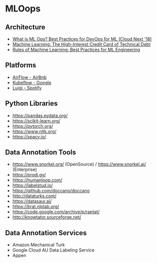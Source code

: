 MLOops
=====

Architecture
------------

- [What is ML Ops? Best Practices for DevOps for ML (Cloud Next '18)](https://www.youtube.com/watch?v=_jnhXzY1HCw)
- [Machine Learning: The High-Interest Credit Card of Technical Debt](https://static.googleusercontent.com/media/research.google.com/en//pubs/archive/43146.pdf)
- [Rules of Machine Learning: Best Practices for ML Engineering](https://developers.google.com/machine-learning/guides/rules-of-ml)

Platforms
---------

- [AirFlow - AirBnb](https://airflow.apache.org/)
- [Kubeflow - Google](https://www.kubeflow.org/)
- [Luigi - Spotify](https://github.com/spotify/luigi)

Python Libraries
----------------

- https://pandas.pydata.org/
- https://scikit-learn.org/
- https://pytorch.org/
- https://www.nltk.org/
- https://spacy.io/

Data Annotation Tools
---------------------

- https://www.snorkel.org/ (OpenSource) / https://www.snorkel.ai/ (Enterprise)
- https://prodi.gy/
- https://humanloop.com/
- https://labelstud.io/
- https://github.com/doccano/doccano
- http://dataturks.com/
- https://datasaur.ai/
- https://brat.nlplab.org/
- https://code.google.com/archive/p/raptat/
- http://knowtator.sourceforge.net/

Data Annotation Services
------------------------

- Amazon Mechanical Turk
- Google Cloud AU Data Labeling Service
- Appen
